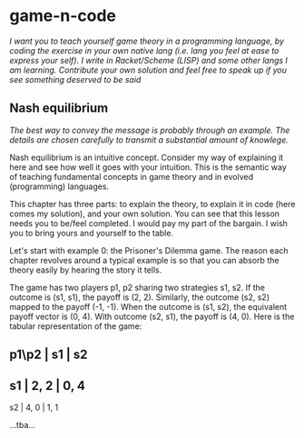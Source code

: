 # game-n-code
*I want you to teach yourself game theory in a programming language, by coding the exercise in your own native lang (i.e. lang you feel at ease to express your self). I write in Racket/Scheme (LISP) and some other langs I am learning. Contribute your own solution and feel free to speak up if you see something deserved to be said*

## Nash equilibrium
*The best way to convey the message is probably through an example. The details are chosen carefully to transmit a substantial amount of knowlege.*

Nash equilibrium is an intuitive concept. Consider my way of explaining it here and see how well it goes with your intuition. This is the semantic way of teaching fundamental concepts in game theory and in evolved (programming) languages.

This chapter has three parts: to explain the theory, to explain it in code (here comes my solution), and your own solution. You can see that this lesson needs you to be/feel completed. I would pay my part of the bargain. I wish you to bring yours and yourself to the table.

Let's start with example 0: the Prisoner's Dilemma game. The reason each chapter revolves around a typical example is so that you can absorb the theory easily by hearing the story it tells.

The game has two players p1, p2 sharing two strategies s1, s2. If the outcome is (s1, s1), the payoff is (2, 2). Similarly, the outcome (s2, s2) mapped to the payoff (-1, -1). When the outcome is (s1, s2), the equivalent payoff vector is (0, 4). With outcome (s2, s1), the payoff is (4, 0). Here is the tabular representation of the game:

p1\p2    |  s1   |  s2
-------------------------
s1       | 2, 2  | 0, 4
-------------------------
s2       | 4, 0  | 1, 1



...tba...
